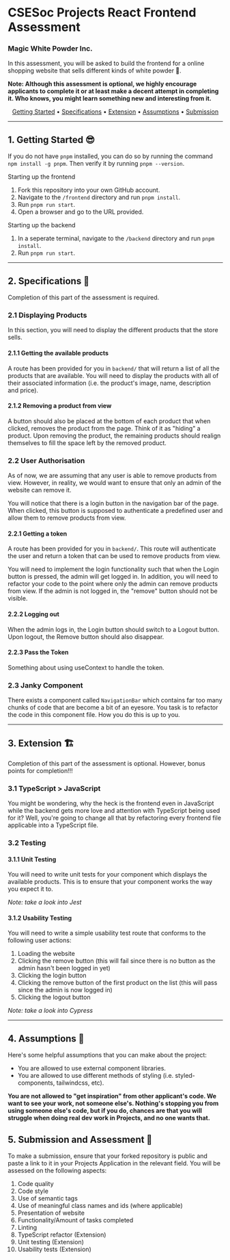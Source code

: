 # CSESoc Projects React Frontend Assessment

### Magic White Powder Inc.

In this assessment, you will be asked to build the frontend for a online shopping website that sells different kinds of white powder 👀. 

**Note: Although this assessment is optional, we highly encourage applicants to complete it or at least make a decent attempt in completing it. Who knows, you might learn something new and interesting from it.**

<p align="center">
  <a href="#getting-started">Getting Started</a> •
  <a href="#specifications">Specifications</a> •
  <a href="#extension">Extension</a> •
  <a href="#assumptions">Assumptions</a> •
  <a href="#submission">Submission</a>
</p>

***

<h2 id="getting-started">1. Getting Started 😎</h2>

If you do not have `pnpm` installed, you can do so by running the command `npm install -g pnpm`. Then verify it by running `pnpm --version`.

Starting up the frontend
1. Fork this repository into your own GitHub account.
2. Navigate to the `/frontend` directory and run `pnpm install`.
3. Run `pnpm run start`.
4. Open a browser and go to the URL provided.

Starting up the backend
1. In a seperate terminal, navigate to the `/backend` directory and run `pnpm install`.
2. Run `pnpm run start`.

***

<h2 id="specifications">2. Specifications 🔧</h2>
Completion of this part of the assessment is required.

### 2.1 Displaying Products
In this section, you will need to display the different products that the store sells.

#### 2.1.1 Getting the available products
A route has been provided for you in `backend/` that will return a list of all the products that are available. You will need to display the products with all of their associated information (i.e. the product's image, name, description and price).

#### 2.1.2 Removing a product from view
A button should also be placed at the bottom of each product that when clicked, removes the product from the page. Think of it as "hiding" a product. Upon removing the product, the remaining products should realign themselves to fill the space left by the removed product.

### 2.2 User Authorisation
As of now, we are assuming that any user is able to remove products from view. However, in reality, we would want to ensure that only an admin of the website can remove it.

You will notice that there is a login button in the navigation bar of the page. When clicked, this button is supposed to authenticate a predefined user and allow them to remove products from view.

#### 2.2.1 Getting a token
A route has been provided for you in `backend/`. This route will authenticate the user and return a token that can be used to remove products from view.

You will need to implement the login functionality such that when the Login button is pressed, the admin will get logged in. In addition, you will need to refactor your code to the point where only the admin can remove products from view. If the admin is not logged in, the "remove" button should not be visible.

#### 2.2.2 Logging out
When the admin logs in, the Login button should switch to a Logout button. Upon logout, the Remove button should also disappear. 

#### 2.2.3 Pass the Token
Something about using useContext to handle the token.

### 2.3 Janky Component
There exists a component called `NavigationBar` which contains far too many chunks of code that are become a bit of an eyesore. You task is to refactor the code in this component file. How you do this is up to you.

***

<h2 id="extension">3. Extension 🏗️</h2>
Completion of this part of the assessment is optional. However, bonus points for completion!!!

### 3.1 TypeScript > JavaScript
You might be wondering, why the heck is the frontend even in JavaScript while the backend gets more love and attention with TypeScript being used for it? Well, you're going to change all that by refactoring every frontend file applicable into a TypeScript file.


### 3.2 Testing

#### 3.1.1 Unit Testing
You will need to write unit tests for your component which displays the available products. This is to ensure that your component works the way you expect it to.

*Note: take a look into Jest*

#### 3.1.2 Usability Testing
You will need to write a simple usability test route that conforms to the following user actions:

1. Loading the website
2. Clicking the remove button (this will fail since there is no button as the admin hasn't been logged in yet)
3. Clicking the login button
4. Clicking the remove button of the first product on the list (this will pass since the admin is now logged in)
5. Clicking the logout button

*Note: take a look into Cypress*

***

<h2 id="assumptions">4. Assumptions 🤔</h2>
Here's some helpful assumptions that you can make about the project:

- You are allowed to use external component libraries.
- You are allowed to use different methods of styling (i.e. styled-components, tailwindcss, etc).

**You are not allowed to "get inspiration" from other applicant's code. We want to see your work, not someone else's. Nothing's stopping you from using someone else's code, but if you do, chances are that you will struggle when doing real dev work in Projects, and no one wants that.**

<h2 id="submission">5. Submission and Assessment 🏁</h2>

To make a submission, ensure that your forked repository is public and paste a link to it in your Projects Application in the relevant field. You will be assessed on the following aspects:
1. Code quality
2. Code style
3. Use of semantic tags
4. Use of meaningful class names and ids (where applicable)
5. Presentation of website
6. Functionality/Amount of tasks completed
7. Linting
8. TypeScript refactor (Extension)
9. Unit testing (Extension)
10. Usability tests (Extension)